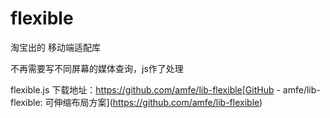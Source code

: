 # flexible

淘宝出的 移动端适配库

不再需要写不同屏幕的媒体查询，js作了处理



flexible.js 下载地址：https://github.com/amfe/lib-flexible[GitHub - amfe/lib-flexible: 可伸缩布局方案](https://github.com/amfe/lib-flexible)




